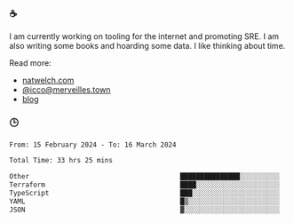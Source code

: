 ### ☕

I am currently working on tooling for the internet and promoting SRE. I am also writing some books and hoarding some data. I like thinking about time. 

Read more:

 - [natwelch.com](https://natwelch.com)
 - [@icco@merveilles.town](https://merveilles.town/@icco)
 - [blog](https://writing.natwelch.com)

### 🕒

<!--START_SECTION:waka-->

```txt
From: 15 February 2024 - To: 16 March 2024

Total Time: 33 hrs 25 mins

Other                                      ███████████████░░░░░░░░░░   59.75 %
Terraform                                  ████░░░░░░░░░░░░░░░░░░░░░   15.44 %
TypeScript                                 ███░░░░░░░░░░░░░░░░░░░░░░   11.61 %
YAML                                       █▒░░░░░░░░░░░░░░░░░░░░░░░   04.86 %
JSON                                       ▓░░░░░░░░░░░░░░░░░░░░░░░░   02.15 %
```

<!--END_SECTION:waka-->
